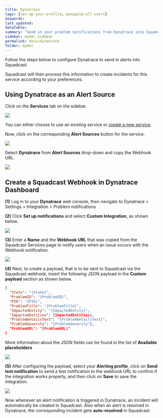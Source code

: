 ```yaml
---
title: Dynatrace
tags: [set-up-your-profile, managing-all-users]
keywords: 
last_updated: 
datatable: 
summary: "Send in your problem notifications from Dynatrace into Squadcast"
sidebar: mydoc_sidebar
permalink: docs/dynatrace
folder: mydoc
---
```


Follow the steps below to configure Dynatrace to send in alerts into Squadcast.

Squadcast will then process this information to create incidents for this service according to your preferences.

## Using Dynatrace as an Alert Source

Click on the **Services** tab on the sidebar.

![](images/appsignal_0_0.png)

You can either choose to use an existing service or [create a new service](adding-a-service-1). 

Now, click on the corresponding **Alert Sources** button for the service.

![](images/appsignal_0.png)

Select **Dynatrace** from **Alert Sources** drop-down and copy the Webhook URL.

![](images/dynatrace_1.png)

## Create a Squadcast Webhook in Dynatrace Dashboard

**(1)** Log in to your **Dynatrace** web console, then navigate to Dynatrace > Settings > Integration > Problem notifications

**(2)** Click **Set up notifications** and select **Custom Integration**, as shown below.

![](images/dynatrace_2.png)

**(3)** Enter a **Name** and the **Webhook URL** that was copied from the Squadcast Services page to notify users when an issue occurs with the Webhook notification.

![](images/dynatrace_3.png)

**(4)** Next, to create a payload, that is to be sent to Squadcast via the Squadcast webhook,  insert the following JSON payload in the **Custom payload** section as shown below.

```json
{
  "State": "{State}",
  "ProblemID": "{ProblemID}",
  "PID": "{PID}",
  "ProblemTitle": "{ProblemTitle}",
  "ImpactedEntity": "{ImpactedEntity}",
  "ImpactedEntities": {ImpactedEntities},
  "ProblemDetailsText": "{ProblemDetailsText}",
  "ProblemSeverity": "{ProblemSeverity"},
  "ProblemURL": "{ProblemURL}"
}
```

More information about the JSON fields can be found in the list of **Available placeholders**

![](images/dynatrace_4.png)

**(5)** After configuring the payload, select your **Alerting profile**, click on **Send test notification** to send a test notification to the webhook URL to confirm if the integration works properly, and then click on **Save** to save the integration.

![](images/dynatrace_5.png)

Now whenever an alert notification is triggered in Dynatrace, an incident will automatically be created in Squadcast. Also when an alert is resolved in Dynatrace, the corresponding incident gets **auto-resolved** in Squadcast.